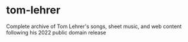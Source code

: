 # tom-lehrer
Complete archive of Tom Lehrer's songs, sheet music, and web content following his 2022 public domain release
